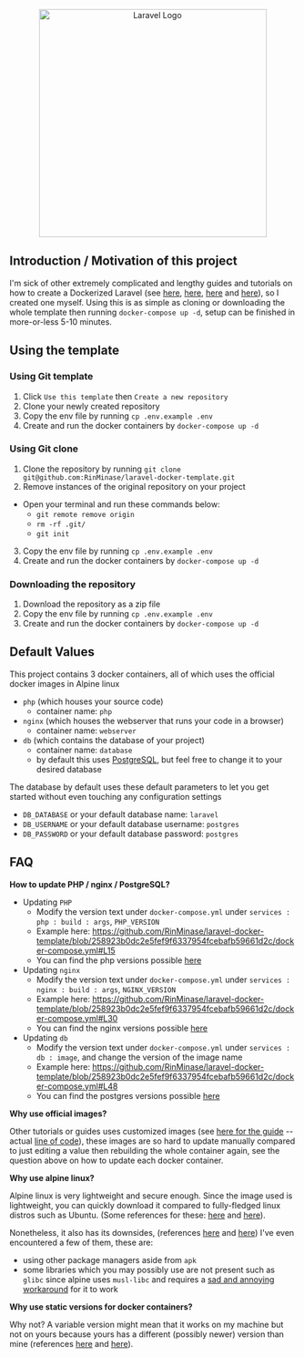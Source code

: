 <p align="center"><a href="https://laravel.com" target="_blank"><img src="https://raw.githubusercontent.com/laravel/art/master/logo-lockup/5%20SVG/2%20CMYK/1%20Full%20Color/laravel-logolockup-cmyk-red.svg" width="400" alt="Laravel Logo"></a></p>

## Introduction / Motivation of this project
I'm sick of other extremely complicated and lengthy guides and tutorials on how to create a Dockerized Laravel (see [here](https://www.cloudsigma.com/deploying-laravel-nginx-and-mysql-with-docker-compose/), [here](https://www.digitalocean.com/community/tutorials/how-to-install-and-set-up-laravel-with-docker-compose-on-ubuntu-22-04), [here](https://blog.logrocket.com/how-to-run-laravel-docker-compose-ubuntu-v22-04/) and [here](https://www.twilio.com/blog/get-started-docker-laravel)), so I created one myself. Using this is as simple as cloning or downloading the whole template then running `docker-compose up -d`, setup can be finished in more-or-less 5-10 minutes.

## Using the template

### Using Git template
1. Click `Use this template` then `Create a new repository`
2. Clone your newly created repository
3. Copy the env file by running `cp .env.example .env`
4. Create and run the docker containers by `docker-compose up -d`

### Using Git clone
1. Clone the repository by running `git clone git@github.com:RinMinase/laravel-docker-template.git`
2. Remove instances of the original repository on your project
  - Open your terminal and run these commands below:
    - `git remote remove origin`
    - `rm -rf .git/`
    - `git init`
3. Copy the env file by running `cp .env.example .env`
4. Create and run the docker containers by `docker-compose up -d`

### Downloading the repository
1. Download the repository as a zip file
2. Copy the env file by running `cp .env.example .env`
3. Create and run the docker containers by `docker-compose up -d`

## Default Values

This project contains 3 docker containers, all of which uses the official docker images in Alpine linux
- `php` (which houses your source code)
  - container name: `php`
- `nginx` (which houses the webserver that runs your code in a browser)
  - container name: `webserver`
- `db` (which contains the database of your project)
  - container name: `database`
  - by default this uses [PostgreSQL](https://www.postgresql.org/), but feel free to change it to your desired database

The database by default uses these default parameters to let you get started without even touching any configuration settings
- `DB_DATABASE` or your default database name: `laravel`
- `DB_USERNAME` or your default database username: `postgres`
- `DB_PASSWORD` or your default database password: `postgres`

## FAQ

**How to update PHP / nginx / PostgreSQL?**

- Updating `PHP`
  - Modify the version text under `docker-compose.yml` under `services : php : build : args`, `PHP_VERSION`
  - Example here: https://github.com/RinMinase/laravel-docker-template/blob/258923b0dc2e5fef9f6337954fcebafb59661d2c/docker-compose.yml#L15
  - You can find the php versions possible [here](https://hub.docker.com/_/php/tags?page=1&name=fpm-alpine)
- Updating `nginx`
  - Modify the version text under `docker-compose.yml` under `services : nginx : build : args`, `NGINX_VERSION`
  - Example here: https://github.com/RinMinase/laravel-docker-template/blob/258923b0dc2e5fef9f6337954fcebafb59661d2c/docker-compose.yml#L30
  - You can find the nginx versions possible [here](https://hub.docker.com/_/nginx/tags?page=1&name=-alpine)
- Updating `db`
  - Modify the version text under `docker-compose.yml` under `services : db : image`, and change the version of the image name
  - Example here: https://github.com/RinMinase/laravel-docker-template/blob/258923b0dc2e5fef9f6337954fcebafb59661d2c/docker-compose.yml#L48
  - You can find the postgres versions possible [here](https://hub.docker.com/_/postgres/tags?page=1&name=-alpine)

**Why use official images?**

Other tutorials or guides uses customized images (see [here for the guide](https://www.digitalocean.com/community/tutorials/how-to-install-and-set-up-laravel-with-docker-compose-on-ubuntu-22-04) -- actual [line of code](https://github.com/do-community/travellist-laravel-demo/blob/cb9abd07cb6e8fb46d12c0f9cd650f3a6b976307/docker-compose.yml#L10)), these images are so hard to update manually compared to just editing a value then rebuilding the whole container again, see the question above on how to update each docker container.

**Why use alpine linux?**

  Alpine linux is very lightweight and secure enough. Since the image used is lightweight, you can quickly download it compared to fully-fledged linux distros such as Ubuntu. (Some references for these: [here](https://nickjanetakis.com/blog/the-3-biggest-wins-when-using-alpine-as-a-base-docker-image) and [here](https://sysdig.com/learn-cloud-native/container-security/what-is-docker-alpine/)).

Nonetheless, it also has its downsides, (references [here](https://dev.to/kakisoft/dockeralpine-why-you-should-avoid-alpine-linux-44he) and [here](https://www.linkedin.com/pulse/musl-libc-alpines-greatest-weakness-rogan-lynch)) I've even encountered a few of them, these are:
- using other package managers aside from `apk`
- some libraries which you may possibly use are not present such as `glibc` since alpine uses `musl-libc` and requires a [sad and annoying workaround](https://stackoverflow.com/a/37835009) for it to work

**Why use static versions for docker containers?**

Why not? A variable version might mean that it works on my machine but not on yours because yours has a different (possibly newer) version than mine (references [here](https://nickjanetakis.com/blog/docker-tip-18-please-pin-your-docker-image-versions) and [here](https://docs.gradle.org/current/userguide/dependency_locking.html)).
